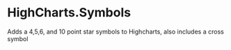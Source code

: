 HighCharts.Symbols
==================

Adds a 4,5,6, and 10 point star symbols to Highcharts, also includes a cross symbol